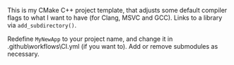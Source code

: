 This is my CMake C++ project template, that adjusts some default compiler flags to what I want to have (for Clang, MSVC and GCC). Links to a library via `add_subdirectory()`.

Redefine `MyNewApp` to your project name, and change it in .github\workflows\CI.yml (if you want to). Add or remove submodules as necessary.
